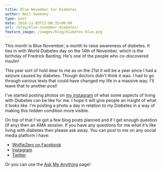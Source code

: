 ```yaml
---
title: Blue November for Diabetes
author: Neil Sweeney
type: post
date: 2016-11-03T21:00:35+00:00
url: /blog/blue-november-diabetes/
feature_image: /images/blog/diabetes-blue.png
---
```


This month is Blue November; a month to raise awareness of diabetes. It ties in with World Diabetes day on the 14th of November, which is the birthday of Fredrick Banting. He's one of the people who co-discovered insulin!

This year sort of hold dear to me as on the 21st it will be a year since I had a seizure caused by diabetes. Though doctors didn't think it was. I had to go through various tests that could have changed my life in a massive way. I'll leave that to another post!

I've started posting photos on [my Instagram][1] of what some aspects of living with Diabetes can be like for me. I hope it will give people an insight of what it looks like. I'm posting a photo a day in relation to my Diabetes in a way of making this hidden condition more visible.

On top of that I've got a few blog posts planned and if I get enough question (if any) then an AMA session. If you have any questions for me what it's like living with diabetes then please ask away. You can post to me on any social media platform I have:

  * [WolfieZero on Facebook][2]
  * [Instagram][1]
  * [Twitter][3]

Or you can use the [Ask Me Anything][4] page!

 [1]: https://www.instagram.com/wolfiezero/
 [2]: https://www.facebook.com/WolfieZero/
 [3]: https://twitter.com/WolfieZero/
 [4]: /ask-me-anything/
